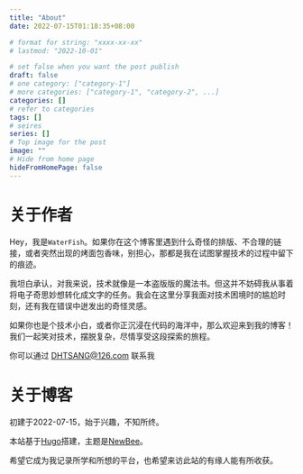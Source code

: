 ```yaml
---
title: "About"
date: 2022-07-15T01:18:35+08:00

# format for string: "xxxx-xx-xx"
# lastmod: "2022-10-01"

# set false when you want the post publish
draft: false
# one category: ["category-1"] 
# more categories: ["category-1", "category-2", ...]
categories: []
# refer to categories
tags: []
# seires
series: []
# Top image for the post
image: ""
# Hide from home page
hideFromHomePage: false
---
```


# 关于作者
Hey，我是`WaterFish`。如果你在这个博客里遇到什么奇怪的排版、不合理的链接，或者突然出现的烤面包香味，别担心，那都是我在试图掌握技术的过程中留下的痕迹。

我坦白承认，对我来说，技术就像是一本盗版版的魔法书。但这并不妨碍我从事着将电子奇思妙想转化成文字的任务。我会在这里分享我面对技术困境时的尴尬时刻，还有我在错误中迸发出的奇怪灵感。

如果你也是个技术小白，或者你正沉浸在代码的海洋中，那么欢迎来到我的博客！我们一起笑对技术，摆脱复杂，尽情享受这段探索的旅程。

你可以通过 DHTSANG@126.com 联系我

# 关于博客
初建于2022-07-15，始于兴趣，不知所终。

本站基于[Hugo](https://gohugo.io/)搭建，主题是[NewBee](https://github.com/xioyito/NewBee)。

希望它成为我记录所学和所想的平台，也希望来访此站的有缘人能有所收获。